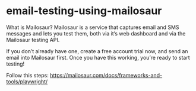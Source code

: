 # email-testing-using-mailosaur

What is Mailosaur?
Mailosaur is a service that captures email and SMS messages and lets you test them, both via it’s web dashboard and via the Mailosaur testing API.

If you don’t already have one, create a free account trial now, and send an email into Mailosaur first. Once you have this working, you’re ready to start testing!

Follow this steps: https://mailosaur.com/docs/frameworks-and-tools/playwright/
